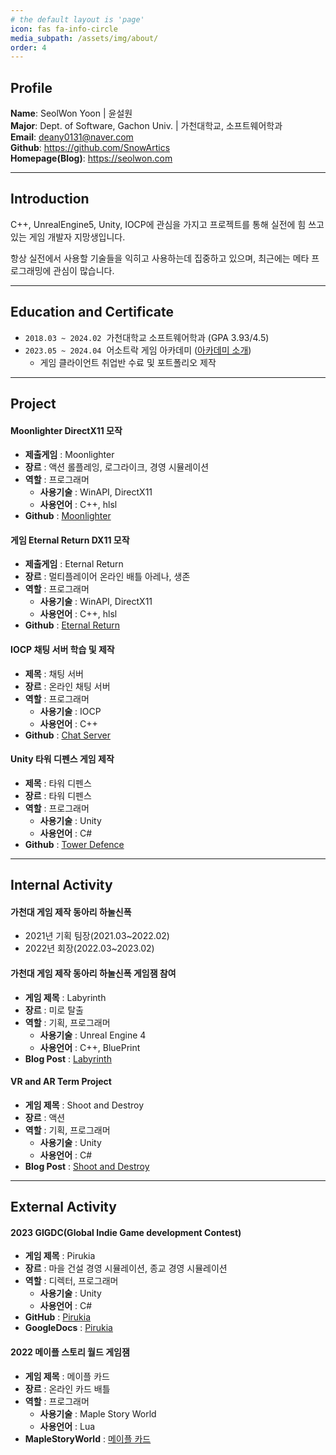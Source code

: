 ```yaml
---
# the default layout is 'page'
icon: fas fa-info-circle
media_subpath: /assets/img/about/
order: 4
---
```


## **Profile**

<!--![profile-image](/seolwon.jpg){: w="300" h="300" .normal}-->

**Name**: SeolWon Yoon &#124; 윤설원<br>
**Major**: Dept. of Software, Gachon Univ. &#124; 가천대학교, 소프트웨어학과<br>
**Email**: deany0131@naver.com<br>
**Github**: <https://github.com/SnowArtics><br>
**Homepage(Blog)**: <https://seolwon.com>


***

## **Introduction**

C++, UnrealEngine5, Unity, IOCP에 관심을 가지고 프로젝트를 통해 실전에 힘 쓰고 있는 게임 개발자 지망생입니다.

항상 실전에서 사용할 기술들을 익히고 사용하는데 집중하고 있으며, 최근에는 메타 프로그래밍에 관심이 많습니다.


***

## **Education and Certificate**

- `2018.03 ~ 2024.02`&nbsp; 가천대학교 소프트웨어학과 (GPA 3.93/4.5)
- `2023.05 ~ 2024.04`&nbsp; 어소트락 게임 아카데미 ([아카데미 소개](https://assortrock.com/p/?j=17))
    - 게임 클라이언트 취업반 수료 및 포트폴리오 제작


***

## **Project**

#### **Moonlighter DirectX11 모작**

- **제출게임** : Moonlighter
- **장르** : 액션 롤플레잉, 로그라이크, 경영 시뮬레이션
- **역할** : 프로그래머
    - **사용기술** : WinAPI, DirectX11
    - **사용언어** : C++, hlsl
- **Github** : [Moonlighter](https://github.com/SnowArtics/MoonlighterImitation)

#### **게임 Eternal Return DX11 모작**

- **제출게임** : Eternal Return
- **장르** : 멀티플레이어 온라인 배틀 아레나, 생존
- **역할** : 프로그래머
    - **사용기술** : WinAPI, DirectX11
    - **사용언어** : C++, hlsl
- **Github** : [Eternal Return](https://github.com/EternalReturn-Imitation/EternalReturn-Dev)

#### **IOCP 채팅 서버 학습 및 제작**

- **제목** : 채팅 서버
- **장르** : 온라인 채팅 서버
- **역할** : 프로그래머
    - **사용기술** : IOCP
    - **사용언어** : C++
- **Github** : [Chat Server](https://github.com/SnowArtics/Server)

#### **Unity 타워 디펜스 게임 제작**

- **제목** : 타워 디펜스
- **장르** : 타워 디펜스
- **역할** : 프로그래머
    - **사용기술** : Unity
    - **사용언어** : C#
- **Github** : [Tower Defence](https://github.com/SnowArtics/Unity_TowerDefence)


***

## **Internal Activity**

#### **가천대 게임 제작 동아리 하눌신폭**

- 2021년 기획 팀장(2021.03~2022.02)
- 2022년 회장(2022.03~2023.02)

#### **가천대 게임 제작 동아리 하눌신폭 게임잼 참여**

- **게임 제목** : Labyrinth
- **장르** : 미로 탈출
- **역할** : 기획, 프로그래머
    - **사용기술** : Unreal Engine 4
    - **사용언어** : C++, BluePrint
- **Blog Post** : [Labyrinth](https://cafe.naver.com/hanulsinpok/120)

#### **VR and AR Term Project**

- **게임 제목** : Shoot and Destroy
- **장르** : 액션
- **역할** : 기획, 프로그래머
    - **사용기술** : Unity
    - **사용언어** : C#
- **Blog Post** : [Shoot and Destroy](https://github.com/SnowArtics/VR_ARTermProject)


***

## **External Activity**

#### **2023 GIGDC(Global Indie Game development Contest)**

- **게임 제목** : Pirukia
- **장르** : 마을 건설 경영 시뮬레이션, 종교 경영 시뮬레이션
- **역할** : 디렉터, 프로그래머
    - **사용기술** : Unity
    - **사용언어** : C#
- **GitHub** : [Pirukia](https://github.com/SnowArtics/Pirukia)
- **GoogleDocs** : [Pirukia](https://docs.google.com/document/d/1HB4UH4cDfWBsVQcEaKCcokYYod_gnUVa/edit?usp=sharing&ouid=111309891368047431730&rtpof=true&sd=true)

#### **2022 메이플 스토리 월드 게임잼**

- **게임 제목** : 메이플 카드
- **장르** : 온라인 카드 배틀
- **역할** : 프로그래머
    - **사용기술** : Maple Story World
    - **사용언어** : Lua
- **MapleStoryWorld** : [메이플 카드](https://maplestoryworlds.nexon.com/ko/play/e62961cc293b43968f4f81ab10fe0321/)